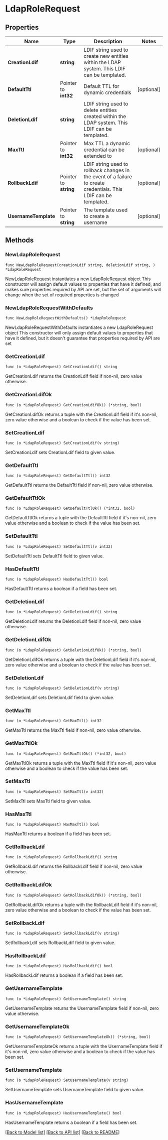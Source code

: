 # LdapRoleRequest

## Properties

Name | Type | Description | Notes
------------ | ------------- | ------------- | -------------
**CreationLdif** | **string** | LDIF string used to create new entities within the LDAP system. This LDIF can be templated. | 
**DefaultTtl** | Pointer to **int32** | Default TTL for dynamic credentials | [optional] 
**DeletionLdif** | **string** | LDIF string used to delete entities created within the LDAP system. This LDIF can be templated. | 
**MaxTtl** | Pointer to **int32** | Max TTL a dynamic credential can be extended to | [optional] 
**RollbackLdif** | Pointer to **string** | LDIF string used to rollback changes in the event of a failure to create credentials. This LDIF can be templated. | [optional] 
**UsernameTemplate** | Pointer to **string** | The template used to create a username | [optional] 

## Methods

### NewLdapRoleRequest

`func NewLdapRoleRequest(creationLdif string, deletionLdif string, ) *LdapRoleRequest`

NewLdapRoleRequest instantiates a new LdapRoleRequest object
This constructor will assign default values to properties that have it defined,
and makes sure properties required by API are set, but the set of arguments
will change when the set of required properties is changed

### NewLdapRoleRequestWithDefaults

`func NewLdapRoleRequestWithDefaults() *LdapRoleRequest`

NewLdapRoleRequestWithDefaults instantiates a new LdapRoleRequest object
This constructor will only assign default values to properties that have it defined,
but it doesn't guarantee that properties required by API are set

### GetCreationLdif

`func (o *LdapRoleRequest) GetCreationLdif() string`

GetCreationLdif returns the CreationLdif field if non-nil, zero value otherwise.

### GetCreationLdifOk

`func (o *LdapRoleRequest) GetCreationLdifOk() (*string, bool)`

GetCreationLdifOk returns a tuple with the CreationLdif field if it's non-nil, zero value otherwise
and a boolean to check if the value has been set.

### SetCreationLdif

`func (o *LdapRoleRequest) SetCreationLdif(v string)`

SetCreationLdif sets CreationLdif field to given value.


### GetDefaultTtl

`func (o *LdapRoleRequest) GetDefaultTtl() int32`

GetDefaultTtl returns the DefaultTtl field if non-nil, zero value otherwise.

### GetDefaultTtlOk

`func (o *LdapRoleRequest) GetDefaultTtlOk() (*int32, bool)`

GetDefaultTtlOk returns a tuple with the DefaultTtl field if it's non-nil, zero value otherwise
and a boolean to check if the value has been set.

### SetDefaultTtl

`func (o *LdapRoleRequest) SetDefaultTtl(v int32)`

SetDefaultTtl sets DefaultTtl field to given value.

### HasDefaultTtl

`func (o *LdapRoleRequest) HasDefaultTtl() bool`

HasDefaultTtl returns a boolean if a field has been set.

### GetDeletionLdif

`func (o *LdapRoleRequest) GetDeletionLdif() string`

GetDeletionLdif returns the DeletionLdif field if non-nil, zero value otherwise.

### GetDeletionLdifOk

`func (o *LdapRoleRequest) GetDeletionLdifOk() (*string, bool)`

GetDeletionLdifOk returns a tuple with the DeletionLdif field if it's non-nil, zero value otherwise
and a boolean to check if the value has been set.

### SetDeletionLdif

`func (o *LdapRoleRequest) SetDeletionLdif(v string)`

SetDeletionLdif sets DeletionLdif field to given value.


### GetMaxTtl

`func (o *LdapRoleRequest) GetMaxTtl() int32`

GetMaxTtl returns the MaxTtl field if non-nil, zero value otherwise.

### GetMaxTtlOk

`func (o *LdapRoleRequest) GetMaxTtlOk() (*int32, bool)`

GetMaxTtlOk returns a tuple with the MaxTtl field if it's non-nil, zero value otherwise
and a boolean to check if the value has been set.

### SetMaxTtl

`func (o *LdapRoleRequest) SetMaxTtl(v int32)`

SetMaxTtl sets MaxTtl field to given value.

### HasMaxTtl

`func (o *LdapRoleRequest) HasMaxTtl() bool`

HasMaxTtl returns a boolean if a field has been set.

### GetRollbackLdif

`func (o *LdapRoleRequest) GetRollbackLdif() string`

GetRollbackLdif returns the RollbackLdif field if non-nil, zero value otherwise.

### GetRollbackLdifOk

`func (o *LdapRoleRequest) GetRollbackLdifOk() (*string, bool)`

GetRollbackLdifOk returns a tuple with the RollbackLdif field if it's non-nil, zero value otherwise
and a boolean to check if the value has been set.

### SetRollbackLdif

`func (o *LdapRoleRequest) SetRollbackLdif(v string)`

SetRollbackLdif sets RollbackLdif field to given value.

### HasRollbackLdif

`func (o *LdapRoleRequest) HasRollbackLdif() bool`

HasRollbackLdif returns a boolean if a field has been set.

### GetUsernameTemplate

`func (o *LdapRoleRequest) GetUsernameTemplate() string`

GetUsernameTemplate returns the UsernameTemplate field if non-nil, zero value otherwise.

### GetUsernameTemplateOk

`func (o *LdapRoleRequest) GetUsernameTemplateOk() (*string, bool)`

GetUsernameTemplateOk returns a tuple with the UsernameTemplate field if it's non-nil, zero value otherwise
and a boolean to check if the value has been set.

### SetUsernameTemplate

`func (o *LdapRoleRequest) SetUsernameTemplate(v string)`

SetUsernameTemplate sets UsernameTemplate field to given value.

### HasUsernameTemplate

`func (o *LdapRoleRequest) HasUsernameTemplate() bool`

HasUsernameTemplate returns a boolean if a field has been set.


[[Back to Model list]](../README.md#documentation-for-models) [[Back to API list]](../README.md#documentation-for-api-endpoints) [[Back to README]](../README.md)


